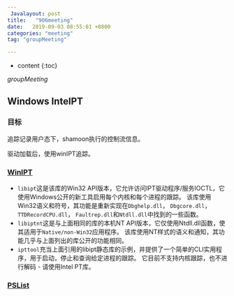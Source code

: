 ```yaml
---
 Javalayout: post
title:   "906meeting"
date:   2019-09-03 08:55:01 +0800
categories: "meeting"
tag: "groupMeeting"

---
```


* content
{:toc}






*groupMeeting*

## Windows IntelPT

### 目标

追踪记录用户态下，shamoon执行的控制流信息。

驱动加载后，使用winIPT追踪。

### [WinIPT](https://github.com/ionescu007/winipt)

* `libipt`这是该库的Win32 API版本，它允许访问IPT驱动程序/服务IOCTL，它使用Windows公开的新工具启用每个内核和每个进程的跟踪。 该库使用Win32语义和符号，其功能是重新实现在`Dbghelp.dll`， `Dbgcore.dll`， `TTDRecordCPU.dll`， `Faultrep.dll`和`Ntdll.dll`中找到的一些函数。
* `libiptnt`这是与上面相同的库的本机NT API版本，它仅使用Ntdll.dll函数，使其适用于`Native/non-Win32`应用程序。 该库使用NT样式的语义和通知，其功能几乎与上面列出的库公开的功能相同。
* `ipttool`充当上面引用的libipt静态库的示例，并提供了一个简单的CLI实用程序，用于启动，停止和查询给定进程的跟踪。 它目前不支持内核跟踪，也不进行解码 - 请使用Intel PT库。

### [PSList](https://blog.51cto.com/xjsunjie/1213095)

